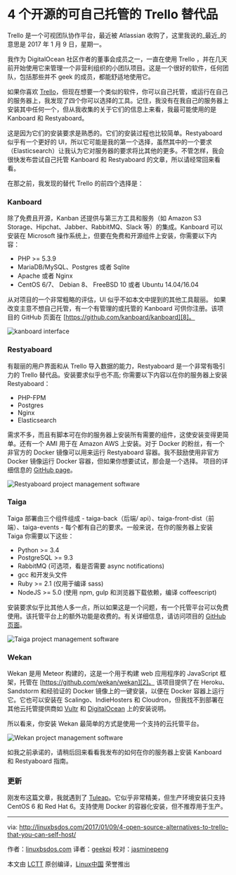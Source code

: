 4 个开源的可自己托管的 Trello 替代品
============================================================

Trello 是一个可视团队协作平台，最近被 Atlassian 收购了，这里我说的_最近_的意思是 2017 年 1 月 9 日，星期一。

我作为 DigitalOcean 社区作者的董事会成员之一，一直在使用 Trello ，并在几天前开始使用它来管理一个非营利组织的小团队项目。这是一个很好的软件，任何团队，包括那些并不 geek 的成员，都能舒适地使用它。

如果你喜欢 [Trello][6]，但现在想要一个类似的软件，你可以自己托管，或运行在自己的服务器上，我发现了四个你可以选择的工具。记住，我没有在我自己的服务器上安装其中任何一个，但从我收集的关于它们的信息上来看，我最可能使用的是 Kanboard 和 Restyaboard。

这是因为它们的安装要求是熟悉的。它们的安装过程也比较简单。Restyaboard 似乎有一个更好的 UI，所以它可能是我的第一个选择，虽然其中的一个要求（Elasticsearch）让我认为它对服务器的要求将比其他的更多。不管怎样，我会很快发布尝试自己托管 Kanboard 和 Restyaboard 的文章，所以请经常回来看看。

在那之前，我发现的替代 Trello 的前四个选择是：

### Kanboard

除了免费且开源，Kanban 还提供与第三方工具和服务（如 Amazon S3 Storage、Hipchat、Jabber、RabbitMQ、Slack 等）的集成。Kanboard 可以安装在 Microsoft 操作系统上，但要在免费和开源组件上安装，你需要以下内容：

*   PHP >= 5.3.9
*   MariaDB/MySQL、Postgres 或者 Sqlite
*   Apache 或者 Nginx
*   CentOS 6/7、 Debian 8、 FreeBSD 10 或者 Ubuntu 14.04/16.04

从对项目的一个非常粗略的评估，UI 似乎不如本文中提到的其他工具靓丽。 如果改变主意不想自己托管，有一个有管理的或托管的 Kanboard 可供你注册。该项目的 GitHub 页面在 [https://github.com/kanboard/kanboard][8]。

 ![kanboard interface](http://linuxbsdos.com/wp-content/uploads/2017/01/kanboard-700x312.png "kanboard interface") 

### Restyaboard

有靓丽的用户界面和从 Trello 导入数据的能力，Restyaboard 是一个非常有吸引力的 Trello 替代品。安装要求似乎也不高; 你需要以下内容以在你的服务器上安装 Restyaboard：

*   PHP-FPM
*   Postgres
*   Nginx
*   Elasticsearch

需求不多，而且有脚本可在你的服务器上安装所有需要的组件，这使安装变得更简单。还有一个 AMI 用于在 Amazon AWS 上安装。对于 Docker 的粉丝，有一个非官方的 Docker 镜像可以用来运行 Restyaboard 容器。我不鼓励使用非官方 Docker 镜像运行 Docker 容器，但如果你想要试试，那会是一个选择。 项目的详细信息的 [GitHub page][9]。

 ![Restyaboard project management software](http://linuxbsdos.com/wp-content/uploads/2017/01/restyaboard-646x460.png "Restyaboard project management software") 

### Taiga

Taiga 部署由三个组件组成 - taiga-back（后端/ api）、taiga-front-dist（前端）、taiga-events - 每个都有自己的要求。一般来说，在你的服务器上安装 Taiga 你需要以下这些：

* Python >= 3.4
* PostgreSQL >= 9.3
* RabbitMQ (可选项，看是否需要 async notifications)
* gcc 和开发头文件
* Ruby >= 2.1 (仅用于编译 sass)
* NodeJS >= 5.0 (使用 npm, gulp 和浏览器下载依赖，编译 coffeescript)

安装要求似乎比其他人多一点，所以如果这是一个问题，有一个托管平台可以免费使用。该托管平台上的额外功能是收费的。有关详细信息，请访问项目的 [GitHub页面][1]。

 ![Taiga project management software](http://linuxbsdos.com/wp-content/uploads/2017/01/Taiga-700x440.jpg "Taiga project management software") 

### Wekan

Wekan 是用 Meteor 构建的，这是一个用于构建 web 应用程序的 JavaScript 框架，托管在 [https://github.com/wekan/wekan][2]。 该项目提供了在 Heroku、Sandstorm 和经验证的 Docker 镜像上的一键安装，以便在 Docker 容器上运行它。它也可以安装在 Scalingo、IndieHosters 和 Cloudron，但我找不到部署在其他云托管提供商如 [Vultr][3] 和 [DigitalOcean][4] 上的安装说明。

所以看来，你安装 Wekan 最简单的方式是使用一个支持的云托管平台。

 ![Wekan project management software](http://linuxbsdos.com/wp-content/uploads/2017/01/Wekan-700x363.jpeg "Wekan project management software") 

如我之前承诺的，请稍后回来看看我发布的如何在你的服务器上安装 Kanboard 和 Restyaboard 指南。

### 更新

刚发布这篇文章，我就遇到了 [Tuleap][5]。它似乎非常精美，但生产环境安装只支持 CentOS 6 和 Red Hat 6。支持使用 Docker 的容器化安装，但不推荐用于生产。

--------------------------------------------------------------------------------

via: http://linuxbsdos.com/2017/01/09/4-open-source-alternatives-to-trello-that-you-can-self-host/

作者：[linuxbsdos.com][a]
译者：[geekpi](https://github.com/geekpi)
校对：[jasminepeng](https://github.com/jasminepeng)

本文由 [LCTT](https://github.com/LCTT/TranslateProject) 原创编译，[Linux中国](https://linux.cn/) 荣誉推出

[a]:http://linuxbsdos.com
[1]:https://github.com/taigaio/
[2]:https://github.com/wekan/wekan
[3]:http://www.vultr.com/?ref=6827794
[4]:https://www.digitalocean.com/?refcode=900fe177d075
[5]:https://www.tuleap.org/
[6]:https://trello.com/
[8]:https://github.com/kanboard/kanboard
[9]:https://github.com/RestyaPlatform/board


